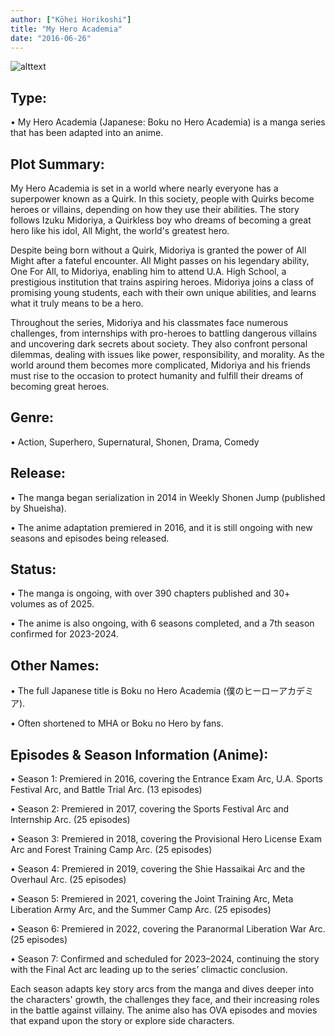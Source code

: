 ```yaml
---
author: ["Kōhei Horikoshi"]
title: "My Hero Academia"
date: "2016-06-26"
---
```

![alttext](/My-hero-academia.jpeg)


## Type:

• My Hero Academia (Japanese: Boku no Hero Academia) is a manga series that has been adapted into an anime.

## Plot Summary:

My Hero Academia is set in a world where nearly everyone has a superpower known as a Quirk. In this society, people with Quirks become heroes or villains, depending on how they use their abilities. The story follows Izuku Midoriya, a Quirkless boy who dreams of becoming a great hero like his idol, All Might, the world's greatest hero.

Despite being born without a Quirk, Midoriya is granted the power of All Might after a fateful encounter. All Might passes on his legendary ability, One For All, to Midoriya, enabling him to attend U.A. High School, a prestigious institution that trains aspiring heroes. Midoriya joins a class of promising young students, each with their own unique abilities, and learns what it truly means to be a hero.

Throughout the series, Midoriya and his classmates face numerous challenges, from internships with pro-heroes to battling dangerous villains and uncovering dark secrets about society. They also confront personal dilemmas, dealing with issues like power, responsibility, and morality. As the world around them becomes more complicated, Midoriya and his friends must rise to the occasion to protect humanity and fulfill their dreams of becoming great heroes.

## Genre:

• Action, Superhero, Supernatural, Shonen, Drama, Comedy

## Release:

• The manga began serialization in 2014 in Weekly Shonen Jump (published by Shueisha).

• The anime adaptation premiered in 2016, and it is still ongoing with new seasons and episodes being released.

## Status:

• The manga is ongoing, with over 390 chapters published and 30+ volumes as of 2025.

• The anime is also ongoing, with 6 seasons completed, and a 7th season confirmed for 2023-2024.

## Other Names:

• The full Japanese title is Boku no Hero Academia (僕のヒーローアカデミア).

• Often shortened to MHA or Boku no Hero by fans.


## Episodes & Season Information (Anime):

• Season 1: Premiered in 2016, covering the Entrance Exam Arc, U.A. Sports Festival Arc, and Battle Trial Arc. (13 episodes)

• Season 2: Premiered in 2017, covering the Sports Festival Arc and Internship Arc. (25 episodes)

• Season 3: Premiered in 2018, covering the Provisional Hero License Exam Arc and Forest Training Camp Arc. (25 episodes)

• Season 4: Premiered in 2019, covering the Shie Hassaikai Arc and the Overhaul Arc. (25 episodes)

• Season 5: Premiered in 2021, covering the Joint Training Arc, Meta Liberation Army Arc, and the Summer Camp Arc. (25 episodes)

• Season 6: Premiered in 2022, covering the Paranormal Liberation War Arc. (25 episodes)

• Season 7: Confirmed and scheduled for 2023–2024, continuing the story with the Final Act arc leading up to the series’ climactic conclusion.

 Each season adapts key story arcs from the manga and dives deeper into the characters' growth, the challenges they face, and their increasing roles in the battle against villainy. The anime also has OVA episodes and movies that expand upon the story or explore side characters.


